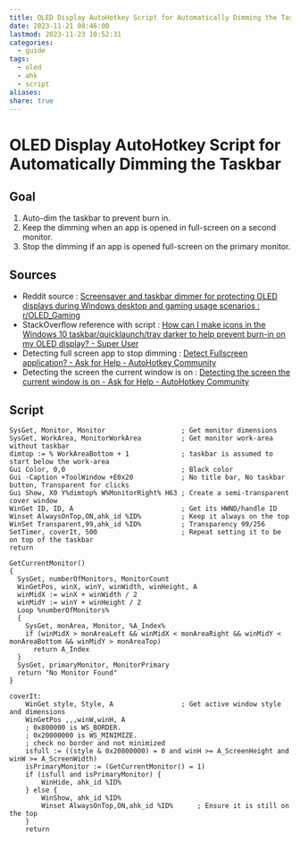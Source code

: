 ```yaml
---
title: OLED Display AutoHotkey Script for Automatically Dimming the Taskbar
date: 2023-11-21 08:46:00
lastmod: 2023-11-23 10:52:31
categories:
  - guide
tags:
  - oled
  - ahk
  - script
aliases: 
share: true
---
```


# OLED Display AutoHotkey Script for Automatically Dimming the Taskbar

## Goal

1. Auto-dim the taskbar to prevent burn in.
2. Keep the dimming when an app is opened in full-screen on a second monitor.
3. Stop the dimming if an app is opened full-screen on the primary monitor.

## Sources

- Reddit source : [Screensaver and taskbar dimmer for protecting OLED displays during Windows desktop and gaming usage scenarios : r/OLED\_Gaming](https://www.reddit.com/r/OLED_Gaming/comments/sa6clj/screensaver_and_taskbar_dimmer_for_protecting/)
- StackOverflow reference with script : [How can I make icons in the Windows 10 taskbar/quicklaunch/tray darker to help prevent burn-in on my OLED display? - Super User](https://superuser.com/a/1691664/1708452)
- Detecting full screen app to stop dimming : [Detect Fullscreen application? - Ask for Help - AutoHotkey Community](https://www.autohotkey.com/board/topic/38882-detect-fullscreen-application/)
- Detecting the screen the current window is on : [Detecting the screen the current window is on - Ask for Help - AutoHotkey Community](https://www.autohotkey.com/board/topic/85457-detecting-the-screen-the-current-window-is-on/)

## Script

```ahk
SysGet, Monitor, Monitor                   ; Get monitor dimensions
SysGet, WorkArea, MonitorWorkArea          ; Get monitor work-area without taskbar
dimtop := % WorkAreaBottom + 1             ; taskbar is assumed to start below the work-area
Gui Color, 0,0                             ; Black color
Gui -Caption +ToolWindow +E0x20            ; No title bar, No taskbar button, Transparent for clicks
Gui Show, X0 Y%dimtop% W%MonitorRight% H63 ; Create a semi-transparent cover window
WinGet ID, ID, A                           ; Get its HWND/handle ID
Winset AlwaysOnTop,ON,ahk_id %ID%          ; Keep it always on the top
WinSet Transparent,99,ahk_id %ID%          ; Transparency 99/256
SetTimer, coverIt, 500                     ; Repeat setting it to be on top of the taskbar
return

GetCurrentMonitor()
{
  SysGet, numberOfMonitors, MonitorCount
  WinGetPos, winX, winY, winWidth, winHeight, A
  winMidX := winX + winWidth / 2
  winMidY := winY + winHeight / 2
  Loop %numberOfMonitors%
  {
    SysGet, monArea, Monitor, %A_Index%
    if (winMidX > monAreaLeft && winMidX < monAreaRight && winMidY < monAreaBottom && winMidY > monAreaTop)
      return A_Index
  }
  SysGet, primaryMonitor, MonitorPrimary
  return "No Monitor Found"
}

coverIt:
    WinGet style, Style, A                 ; Get active window style and dimensions
    WinGetPos ,,,winW,winH, A
    ; 0x800000 is WS_BORDER.
    ; 0x20000000 is WS_MINIMIZE.
    ; check no border and not minimized
    isfull := ((style & 0x20800000) = 0 and winH >= A_ScreenHeight and winW >= A_ScreenWidth)
    isPrimaryMonitor := (GetCurrentMonitor() = 1)
    if (isfull and isPrimaryMonitor) {
        WinHide, ahk_id %ID%
    } else {
        WinShow, ahk_id %ID%
        Winset AlwaysOnTop,ON,ahk_id %ID%      ; Ensure it is still on the top
    }
    return
```
